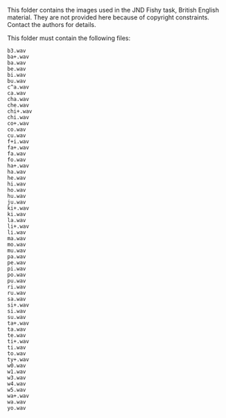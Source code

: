 This folder contains the images used in the JND Fishy task, British English material. They are not provided here because of copyright constraints. Contact the authors for details.

This folder must contain the following files:

```
b3.wav
ba+.wav
ba.wav
be.wav
bi.wav
bu.wav
c^a.wav
ca.wav
cha.wav
che.wav
chi+.wav
chi.wav
co+.wav
co.wav
cu.wav
f+i.wav
fa+.wav
fa.wav
fo.wav
ha+.wav
ha.wav
he.wav
hi.wav
ho.wav
hu.wav
ju.wav
ki+.wav
ki.wav
la.wav
li+.wav
li.wav
ma.wav
mo.wav
mu.wav
pa.wav
pe.wav
pi.wav
po.wav
pu.wav
ri.wav
ru.wav
sa.wav
si+.wav
si.wav
su.wav
ta+.wav
ta.wav
te.wav
ti+.wav
ti.wav
to.wav
ty+.wav
w0.wav
w1.wav
w3.wav
w4.wav
w5.wav
wa+.wav
wa.wav
yo.wav
